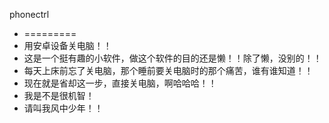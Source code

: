 phonectrl
* =========
* 用安卓设备关电脑！！
* 这是一个挺有趣的小软件，做这个软件的目的还是懒！！除了懒，没别的！！
* 每天上床前忘了关电脑，那个睡前要关电脑时的那个痛苦，谁有谁知道！！
* 现在就是省却这一步，直接关电脑，啊哈哈哈！！
* 我是不是很机智！
* 请叫我风中少年！！
